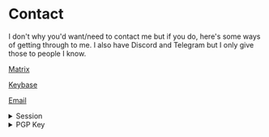# Contact

I don't why you'd want/need to contact me but if you do, here's some ways of getting through to me.
I also have Discord and Telegram but I only give those to people I know.

[Matrix](https://matrix.to/#/@corrupteddrive:matrix.org)

[Keybase](https://keybase.io/c0rrupted)

[Email](mailto:corrupted@airmail.cc)

<details>
  <summary>Session</summary>
  <br>
  
  <img src=assets/qrcode-session.png>
  
  `055383dcb59a6ca901d354d6e4d1fc0ba865af329c260b379550c77333a16eb746`
</details>

<details>
  <summary>PGP Key</summary>
  <br>

Do not trust any other keys. This is my *only* key.

<img src=assets/qrcode-pgp.png>

[Click here if you want to import using a file instead](https://raw.githubusercontent.com/corrupteddrive/corrupteddrive/main/assets/31C692AFC08AA9170F8EE49668875AC481232F80.asc)
~~~~~~~~~~~~~~~~~~~~~
-----BEGIN PGP PUBLIC KEY BLOCK-----
mQINBGOs3CQBEADNq486/k1wwOiseT2P5k165UAR4T07aK6JmtM/mkgiy3q+/sUV
tUMWl+74K/bgQEyf3JhTCRZWEDLIFmYMwHNdMys69AQS9HslCQmM9V38jV3nIcgP
12mcxatecC0LhqjiUMnwcJ5fChavvZuYP79EdUyQDJbH221ylHuZcur/ljvmJ4C1
D2MsyWjXygZpEhfzsBX/i0XGjUwqYVWKHw0vp6VqsbptVQPD7H7lGciEEF93olgI
ZQtd44YYW/zEWAgiBd+eFyVjaUMsY0VzQN0zfec686f4N1dhLqHziQWmDbqlFnfq
r0KqB++3X0ktU64ai7rftC4+aI+Vwc66BxtUMvQhd64eJ407BuercBr6PaYaLz63
zBHGeK0+bm+Rcvgy/VW2vMl6PzjzTFOarOw2l6Cn4W6iHnWwaef/icwKtr71UNAB
D4kEFLWsXzPwDnV9rD5LFqR4+dYsEcnWshnYjTfdlKqgDZ9IgEhJumtxmL9wJ1If
RyRg+HLpMbd7ENvUTkLMPtlnn6o85S3C6z70GgRXsS9j6uX5MDJ1ORbiu/tgN8z3
RdK8gpCwHyNxDtZouIHrZkERT5Rk0IZSRJSMqJv4IAVuZvANzFXTjlAfIFAc1GGj
AmMVE4XuZD0MY4/j178tpTLVWmfe64nuIZd9VS/n2t01iwBEGQT0hS4MyQARAQAB
tB1jb3JydXB0ZWQgPGMwcnJ1cHRlZEB0dXRhLmlvPokCTgQTAQgAOBYhBDHGkq/A
iqkXD47klmiHWsSBIy+ABQJjrNwkAhsDBQsJCAcCBhUKCQgLAgQWAgMBAh4BAheA
AAoJEGiHWsSBIy+AHUEQAMmHNxh9b/VkmpaslsxYQbJDIixOCxT7ww0F1FFK52MS
HLdFG+F4ASAEenm56zGwUSWfk9uy3ce08g6c3D5V36eZdsdir3hCtdpje8PY/TZc
BjI/8c3oZ5XzMNOPtk+/Ynv+d/Hah5aHMOPDJJs12nbHBsHGlus2uSqFrfMhQGCx
MIqCFVqjMpySeW9OR3Oce5mTbtkjs7QYvK4RssZrvIIQSEc1CZaJu8RozWQ9C5WV
4Pl9jbqsyHeDiVgLLLIcDRvY9V5p5Kdyy8hN0wc5n0+uQmlAq1ZlnMlZO6pGOvqx
Ge4jFmd8gbOe6AEdoUVXrVP398u5ZC+HtL2fzsWjLzzzg5ZuNWDW1Slk173h0Om1
9xl845Mxi/NSKd6w5qMCCukAmUcSEzW5gKcIOn8T7FgerN03i6HaQqxZ/x9ufsJW
nQj03pwwF2bJIknOqUjYp/nORFI66yAE/7x2e/kVZ+oj6GZlfQYRR5zeteDSosm1
loBr3zBV7VJS6nTLJ7DbNhDoppLQbA09lKNyzGt3SvdkjrEvBWCPFxH3EfNV1+x9
XifmylOJeQWlstp5X+xObZik3yUQfUR/DA6djl1pNoRa716FEsZxZWb2IAtLe5NL
US+IJ/daG0Nuz2dfdWkP3i5bUIq1qTmGWptTlFE2wC01E5DU7bG1Z9aka4V84mFV
tCBjb3JydXB0ZWQgPGNvcnJ1cHRlZEBhaXJtYWlsLmNjPokCTgQTAQgAOBYhBDHG
kq/AiqkXD47klmiHWsSBIy+ABQJj1oy9AhsDBQsJCAcCBhUKCQgLAgQWAgMBAh4B
AheAAAoJEGiHWsSBIy+A7gMP/31qlc+vL6hNaFJ/eVkrY7IC0i9wLv1pCA0n18vh
TlFmPGhmq3gpESxbSYBelr+8YeQM/iuutjT7LgWYXm1J0Y4cgGKc2LLheYCcq3sq
vXbpD+DRanHlwG2aV63L/s6oAdad1+KtTuY5ge6oUthIpKCPHsuiRdVEHoUeutGg
KiSiY/Rkl0gif0zkJq9mWkeby93DYR2wnRzrum6bjYrSXH0t9bEckvC1LLxZPV0c
h5OfsVfTyXxcjZqH2qlUf9FM4MN3w4ZV3KeUfTpI7P0v3XPIq6XP9DgnfCG6jDX9
8Gb5/GmlkG/qaP9tY1JGpeHeXdhQbZd3Ioustoq1o/qNovnGQD6UbLc18IaQQxPz
KdYbajg5kl7Os5qzMAe/ToFgCwRF5STKVaopUYp8V4BiGZvuBiHDObgxFcC+QCnf
5dCF+mNKXqtKyqg+UHba8jBUlh/Pa66niYp7KAhWEHxgTAHQrK/pTv+/sCCp9xCk
epM3pj9iYSoy7f04e+CSaXqNfM85pfpxX8FGwbW1ThIRwTv+YVwFw6HCGpW7zrNO
rTO642XC+5ey/vKvJOFaRORwb7ztZEnK8DJQN/enrVnsdBMq3iWLLMkk59yYwd9T
bkbulLYIeDMFPEyz7EtVQwo1s2LvblUfX94EkHsCs8jJ4k5c9Xk/UBThQCjwrNgP
cFV4uQINBGOs3CQBEADVI5CiEYY+wKr0kqMqJ6qhshYrMfB0fm+QLpZGe99SIkcP
wRPfn1twig1DSZwNF2ie/1By6gBexLlJvWW9EsqnAyRDBk0fS4LPoQlJcqz0B5vS
nEG5l428R/osP+OghrfHxMwk5bkrHGMezsoQaKvY9LKy3FqZaTAnLOH/XipLwYIj
Fa4ckHYu47w4Yo7Zc4bCAZFXOxE7M5hBJ/9x3ywVeXh/drPfcH7yxvcV7gnCYvgH
EjWWaIEMNPSpIPoDQM13757KdpdM7+C1dpdJEahPCsrp7qLiV6mXf8lMgvyrqFpn
80b9E64jF2udJO4qOtreDMnCeK5whSY9YPtbFRslhqxPICaTDWjwomm0C+XhNOEm
KYkJqTy08COqFoAW1Yv+RZheFgIGYJOfGax3l0b/wgX7kpES7W7Ntvfr8lw9Q/vS
OMv8ZIbW+6+QnI6/5A+UEWjxXgmKNaXFt3n5Jpm6G8tglVF879QYOcCmGY2j6yla
LHHjASZMDX/Bl2+jeR9ZcwQLWpkRYzxJolY7/xom8tZXFRGcZpzjDcymoQEFNBjt
i4Ma/kkPh39twRNA92c/IIDwoY4cbJDF0wfutWmHw1K0Eps5jNWjDQB7rc3IVUZG
h+Nmw812lfu3ZJoEvzPg1XgQXJlooYPzOgW07QDuwnZe7zHckx4KvaDj3rQrXQAR
AQABiQI2BBgBCAAgFiEEMcaSr8CKqRcPjuSWaIdaxIEjL4AFAmOs3CQCGwwACgkQ
aIdaxIEjL4CAwRAApYAaY73TQGo8XfC4c9vQZBrC6n4RVqcd1DJ2FDP4Fi4xvuRj
M53+UOLEieDYvowonTQfCSz+3TR81w8MnEibd41opu7uTTgI/B40R550x5M6LKPz
O9FqIt09HaIPjL7ILuArk6lc64kSpDPgI+CTtVJ9nbsZWgqVu4XQ5l4ChBc4dghk
sHwSO/lcco9cSpn1joEF4MgO/STe18gC3J0lOJTK5QgQpQ4GOnAI+Lmf/NV5o4b6
WO5jo/WswWbicuLsrkv27w/YnXSTrIgD4SERMx8W/IXl9WJtmiLKQJKsacrzR4Uy
w20uYAa3Y2cdheX2LZWkTAlyccKAS61aCLiNKsMFAlJWO+HqRnaBf6w+3bCeGgdx
67zHuUr/6FbJPUIPTjldcLvefMSEU8Mhw2Z2jXw5pgZ4HUEjB0TsQYGv1SqUm1VI
zPW4V/g84nIQWdg3oHQBoolR/SmkQCw90mQt9Iq7HuuD6ao9frqwgLe/PahqOJmi
WsfXkLh75Ddvp5YpTcoH/LYr0AJWrTS5fHLERCPqlJ9Lhs7oJ2g3OvHZRS5hAw1q
PlBDWcwYnNCaq7El8Sl6R/fqPQj33y5+UtGSJGMDo4h6dDsslcZDkAQd/thKVxXi
Gt5O/4a4uZSxpmD1A6DmVK9Ue7i5WYjcijG8+btrLCu0/mMytLvJsdiTwvQ=
=4KUA
-----END PGP PUBLIC KEY BLOCK-----
~~~~~~~~~~~~~~~~~~~~~~~~~~~
Fingerprint: `31C692AFC08AA9170F8EE49668875AC481232F80`

Expires: `never` (unless I say otherwise, which will be in a signed message)

</details>
